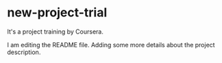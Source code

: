 # new-project-trial
It's a project training by Coursera.

I am editing the README file. Adding some more details about the project description.
